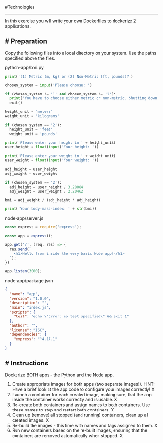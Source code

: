 #Technologies 

---

In this exercise you will write your own Dockerfiles to dockerize 2 applications.
## # Preparation

Copy the following files into a local directory on your system. Use the paths specified above the files.

python-app/bmi.py

```python
print('(1) Metric (m, kg) or (2) Non-Metric (ft, pounds)?')

chosen_system = input('Please choose: ')

if (chosen_system != '1' and chosen_system != '2'):
  print('You have to choose either metric or non-metric. Shutting down...')
  exit()

height_unit = 'meters'
weight_unit = 'kilograms'

if (chosen_system == '2'):
  height_unit = 'feet'
  weight_unit = 'pounds'

print('Please enter your height in ' + height_unit)
user_height = float(input('Your height: '))

print('Please enter your weight in ' + weight_unit)
user_weight = float(input('Your weight: '))

adj_height = user_height
adj_weight = user_weight

if (chosen_system == '2'):
  adj_height = user_height / 3.28084
  adj_weight = user_weight / 2.20462

bmi = adj_weight / (adj_height * adj_height)

print('Your body-mass-index: ' + str(bmi))
```

node-app/server.js

```javascript
const express = require('express');

const app = express();

app.get('/', (req, res) => {
  res.send(`
    <h1>Hello from inside the very basic Node app!</h1>
  `);
})

app.listen(3000);
```

node-app/package.json

```json
{
  "name": "app",
  "version": "1.0.0",
  "description": "",
  "main": "index.js",
  "scripts": {
    "test": "echo \"Error: no test specified\" && exit 1"
  },
  "author": "",
  "license": "ISC",
  "dependencies": {
    "express": "^4.17.1"
  }
}
```

## # Instructions

Dockerize BOTH apps - the Python and the Node app.

1. Create appropriate images for both apps (two separate images!). HINT: Have a brief look at the app code to configure your images correctly!
   X
2. Launch a container for each created image, making sure, that the app inside the container works correctly and is usable.
   X    
3. Re-create both containers and assign names to both containers. Use these names to stop and restart both containers.
   X
5. Clean up (remove) all stopped (and running) containers, clean up all created images.
   X
5. Re-build the images - this time with names and tags assigned to them.
   X    
6. Run new containers based on the re-built images, ensuring that the containers are removed automatically when stopped.
   X
